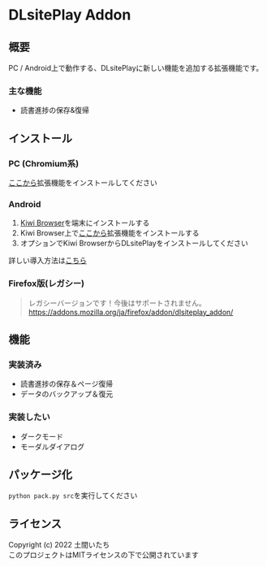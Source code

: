# DLsitePlay Addon
## 概要
PC / Android上で動作する、DLsitePlayに新しい機能を追加する拡張機能です。

### 主な機能
- 読書進捗の保存&復帰

## インストール
### PC (Chromium系)
[ここから](https://chrome.google.com/webstore/detail/dlsiteplay-addon/mhakhgmbhcjmeppkcbfpbajohjhoplgf)拡張機能をインストールしてください

### Android
1. [Kiwi Browser](https://play.google.com/store/apps/details?id=com.kiwibrowser.browser&hl=ja&gl=US)を端末にインストールする
2. Kiwi Browser上で[ここから](https://chrome.google.com/webstore/detail/dlsiteplay-addon/mhakhgmbhcjmeppkcbfpbajohjhoplgf)拡張機能をインストールする
3. オプションでKiwi BrowserからDLsitePlayをインストールしてください

詳しい導入方法は[こちら]()
### Firefox版(レガシー)
> レガシーバージョンです！今後はサポートされません。
>https://addons.mozilla.org/ja/firefox/addon/dlsiteplay_addon/

## 機能
### 実装済み
- 読書進捗の保存＆ページ復帰
- データのバックアップ＆復元

### 実装したい
- ダークモード
- モーダルダイアログ

## パッケージ化
``` python pack.py src ```を実行してください

## ライセンス
Copyright (c) 2022 土間いたち  
このプロジェクトはMITライセンスの下で公開されています
